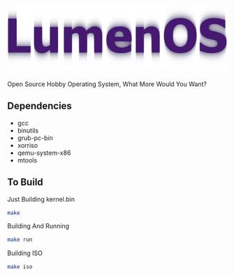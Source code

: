 ![Lumen OS](./gh_assets/Lumen.png)
---
Open Source Hobby Operating System, What More Would You Want?

## Dependencies
- gcc
- binutils
- grub-pc-bin
- xorriso
- qemu-system-x86
- mtools

## To Build
Just Building kernel.bin
```bash
make
```

Building And Running
```bash
make run
```

Building ISO
```bash
make iso
```

